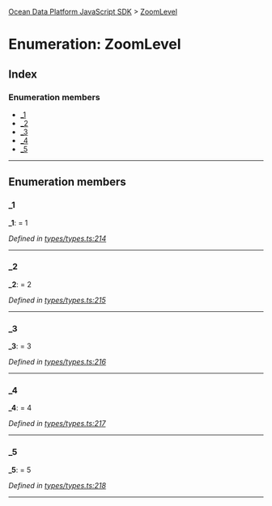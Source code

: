 [Ocean Data Platform JavaScript SDK](../README.md) > [ZoomLevel](../enums/zoomlevel.md)

# Enumeration: ZoomLevel

## Index

### Enumeration members

* [_1](zoomlevel.md#_1)
* [_2](zoomlevel.md#_2)
* [_3](zoomlevel.md#_3)
* [_4](zoomlevel.md#_4)
* [_5](zoomlevel.md#_5)

---

## Enumeration members

<a id="_1"></a>

###  _1

**_1**:  = 1

*Defined in [types/types.ts:214](https://github.com/C4IROcean/ODP-sdk-js/blob/4911c12/source/types/types.ts#L214)*

___
<a id="_2"></a>

###  _2

**_2**:  = 2

*Defined in [types/types.ts:215](https://github.com/C4IROcean/ODP-sdk-js/blob/4911c12/source/types/types.ts#L215)*

___
<a id="_3"></a>

###  _3

**_3**:  = 3

*Defined in [types/types.ts:216](https://github.com/C4IROcean/ODP-sdk-js/blob/4911c12/source/types/types.ts#L216)*

___
<a id="_4"></a>

###  _4

**_4**:  = 4

*Defined in [types/types.ts:217](https://github.com/C4IROcean/ODP-sdk-js/blob/4911c12/source/types/types.ts#L217)*

___
<a id="_5"></a>

###  _5

**_5**:  = 5

*Defined in [types/types.ts:218](https://github.com/C4IROcean/ODP-sdk-js/blob/4911c12/source/types/types.ts#L218)*

___


